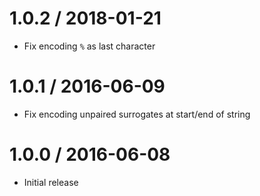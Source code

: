 1.0.2 / 2018-01-21  
==================  
  
  * Fix encoding `%` as last character  
  
1.0.1 / 2016-06-09  
==================  
  
  * Fix encoding unpaired surrogates at start/end of string  
  
1.0.0 / 2016-06-08  
==================  
  
  * Initial release  
